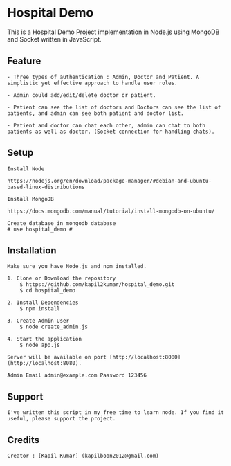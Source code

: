 
# Hospital Demo

This is a Hospital Demo Project implementation in Node.js using MongoDB and Socket written in JavaScript.

## Feature

	· Three types of authentication : Admin, Doctor and Patient. A simplistic yet effective approach to handle user roles. 

	· Admin could add/edit/delete doctor or patient. 

	· Patient can see the list of doctors and Doctors can see the list of patients, and admin can see both patient and doctor list.

	· Patient and doctor can chat each other, admin can chat to both patients as well as doctor. (Socket connection for handling chats).

## Setup

	Install Node

	https://nodejs.org/en/download/package-manager/#debian-and-ubuntu-based-linux-distributions

	Install MongoDB

	https://docs.mongodb.com/manual/tutorial/install-mongodb-on-ubuntu/

	Create database in mongodb database
	# use hospital_demo #



## Installation

	Make sure you have Node.js and npm installed.

	1. Clone or Download the repository
		$ https://github.com/kapil2kumar/hospital_demo.git
		$ cd hospital_demo

	2. Install Dependencies
		$ npm install

	3. Create Admin User
		$ node create_admin.js

	4. Start the application
		$ node app.js

	Server will be available on port [http://localhost:8080](http://localhost:8080).

	Admin Email admin@example.com Password 123456


## Support
	I've written this script in my free time to learn node. If you find it useful, please support the project.

## Credits
	Creator : [Kapil Kumar] (kapilboon2012@gmail.com)





